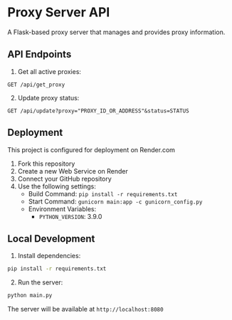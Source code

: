 # Proxy Server API

A Flask-based proxy server that manages and provides proxy information.

## API Endpoints

1. Get all active proxies:
```
GET /api/get_proxy
```

2. Update proxy status:
```
GET /api/update?proxy="PROXY_ID_OR_ADDRESS"&status=STATUS
```

## Deployment

This project is configured for deployment on Render.com

1. Fork this repository
2. Create a new Web Service on Render
3. Connect your GitHub repository
4. Use the following settings:
   - Build Command: `pip install -r requirements.txt`
   - Start Command: `gunicorn main:app -c gunicorn_config.py`
   - Environment Variables:
     - `PYTHON_VERSION`: 3.9.0

## Local Development

1. Install dependencies:
```bash
pip install -r requirements.txt
```

2. Run the server:
```bash
python main.py
```

The server will be available at `http://localhost:8080` 